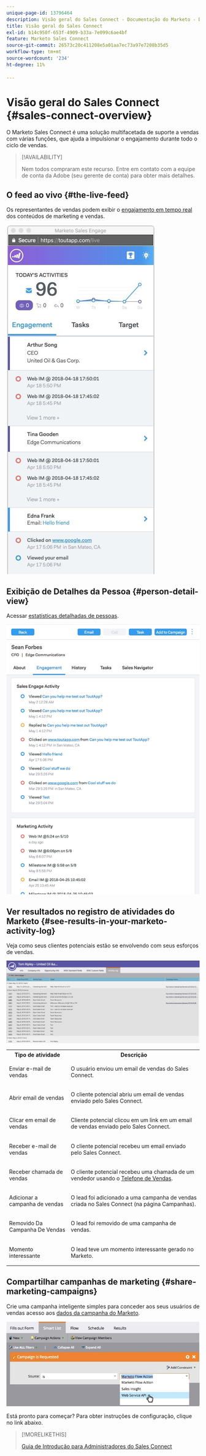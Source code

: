 ```yaml
---
unique-page-id: 13796464
description: Visão geral do Sales Connect - Documentação do Marketo - Documentação do produto
title: Visão geral do Sales Connect
exl-id: b14c950f-653f-4909-b33a-7e099c6ae4bf
feature: Marketo Sales Connect
source-git-commit: 26573c20c411208e5a01aa7ec73a97e7208b35d5
workflow-type: tm+mt
source-wordcount: '234'
ht-degree: 11%

---
```


# Visão geral do Sales Connect {#sales-connect-overview}

O Marketo Sales Connect é uma solução multifacetada de suporte a vendas com várias funções, que ajuda a impulsionar o engajamento durante todo o ciclo de vendas.

>[!AVAILABILITY]
>
>Nem todos compraram este recurso. Entre em contato com a equipe de conta da Adobe (seu gerente de conta) para obter mais detalhes.

## O feed ao vivo {#the-live-feed}

Os representantes de vendas podem exibir o [engajamento em tempo real](/help/marketo/product-docs/marketo-sales-connect/email/the-live-feed/live-feed-overview.md) dos conteúdos de marketing e vendas.

![](assets/engagement.jpg)

## Exibição de Detalhes da Pessoa {#person-detail-view}

Acessar [estatísticas detalhadas de pessoas](/help/marketo/product-docs/marketo-sales-connect/people/person-detail-view.md).

![](assets/2018-05-11-at-3.28-pm.jpg)

## Ver resultados no registro de atividades do Marketo {#see-results-in-your-marketo-activity-log}

Veja como seus clientes potenciais estão se envolvendo com seus esforços de vendas.

![](assets/2018-05-11-at-3.30-pm.jpg)

<table>
 <tbody>
  <tr>
   <th>Tipo de atividade</th>
   <th>Descrição</th>
  </tr>
  <tr>
   <td><p>Enviar e-mail de vendas</p></td>
   <td><p>O usuário enviou um email de vendas do Sales Connect.</p></td>
  </tr>
  <tr>
   <td><p>Abrir email de vendas</p></td>
   <td><p>O cliente potencial abriu um email de vendas enviado pelo Sales Connect.</p></td>
  </tr>
  <tr>
   <td><p>Clicar em email de vendas</p></td>
   <td><p>Cliente potencial clicou em um link em um email de vendas enviado pelo Sales Connect.</p></td>
  </tr>
  <tr>
   <td colspan="1"><p>Receber e-mail de vendas</p></td>
   <td colspan="1"><p>O cliente potencial recebeu um email enviado pelo Sales Connect.</p></td>
  </tr>
  <tr>
   <td colspan="1"><p>Receber chamada de vendas</p></td>
   <td colspan="1"><p>O cliente potencial recebeu uma chamada de um vendedor usando o <a href="/help/marketo/product-docs/marketo-sales-connect/phone/sales-phone-overview.md" rel="nofollow">Telefone de Vendas</a>.</p></td>
  </tr>
  <tr>
   <td colspan="1"><p>Adicionar a campanha de vendas</p></td>
   <td colspan="1"><p>O lead foi adicionado a uma campanha de vendas criada no Sales Connect (na página Campanhas).</p></td>
  </tr>
  <tr>
   <td colspan="1"><p>Removido Da Campanha De Vendas</p></td>
   <td colspan="1"><p>O lead foi removido de uma campanha de vendas.</p></td>
  </tr>
  <tr>
   <td colspan="1"><p>Momento interessante</p></td>
   <td colspan="1"><p>O lead teve um momento interessante gerado no Marketo.</p></td>
  </tr>
 </tbody>
</table>

## Compartilhar campanhas de marketing {#share-marketing-campaigns}

Crie uma campanha inteligente simples para conceder aos seus usuários de vendas acesso aos [dados da campanha do Marketo](/help/marketo/product-docs/marketo-sales-connect/marketo/make-a-campaign-visible-to-sales-connect-users.md).

![](assets/campaign-is-requested.jpg)

Está pronto para começar? Para obter instruções de configuração, clique no link abaixo.

>[!MORELIKETHIS]
>
>[Guia de Introdução para Administradores do Sales Connect](/help/marketo/product-docs/marketo-sales-connect/getting-started/getting-started-guide-for-sales-connect-admins.md)
